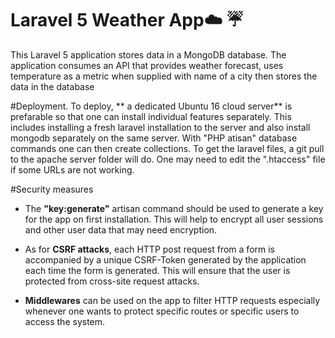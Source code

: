 # Laravel 5 Weather App:cloud: :umbrella:

This Laravel 5 application stores data in a  MongoDB database. The application consumes an API that provides weather forecast, uses temperature as a metric when supplied with name of a city then stores the data in the database

#Deployment.
To deploy, ** a dedicated Ubuntu 16 cloud server** is prefarable so that one can install individual features separately. This includes installing a fresh laravel installation to the server and also install mongodb separately on the same server. With "PHP atisan" database commands one can then create collections. To get the laravel files, a git pull to the apache server folder will do. One may need to edit the ".htaccess" file if some URLs are not working.

#Security measures

* The **"key:generate"**  artisan command should be used to generate a key for the app on first installation. This will help to encrypt all user sessions and other user data that may need encryption.

* As for **CSRF attacks**, each HTTP post request from a form is accompanied by a unique CSRF-Token generated by the application each time the form is generated. This will ensure that the user is protected from cross-site request attacks.

* **Middlewares** can be used on the app to filter HTTP requests especially whenever one wants to protect specific routes or specific users to access the system.
